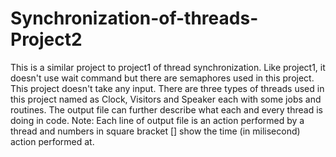 # Synchronization-of-threads-Project2

This is a similar project to project1 of thread synchronization. Like project1, it doesn't use wait command but there are semaphores used in this project.  This project doesn't take any input. There are three types of 
threads used in this project named as Clock, Visitors and Speaker each with some jobs and routines. The output file can further
describe what each and every thread is doing in code.
Note: Each line of output file is an action performed by a thread and numbers in square bracket [] show the time (in milisecond) action performed at.
